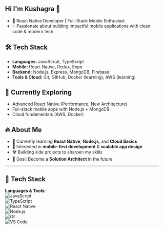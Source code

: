 ## Hi I'm Kushagra 👋

- 🚀 React Native Developer | Full-Stack Mobile Enthusiast
- 💡 Passionate about building impactful mobile applications with clean code & modern tech.

## 🛠️ Tech Stack

- **Languages:** JavaScript, TypeScript
- **Mobile:** React Native, Redux, Expo
- **Backend:** Node.js, Express, MongoDB, Firebase
- **Tools & Cloud:** Git, GitHub, Docker (learning), AWS (learning)

## 🌱 Currently Exploring

- Advanced React Native (Performance, New Architecture)
- Full-stack mobile apps with Node.js + MongoDB
- Cloud fundamentals (AWS, Docker)

## 🔥 About Me
- 🌱 Currently learning **React Native**, **Node.js**, and **Cloud Basics**  
- 📱 Interested in **mobile-first development** & **scalable app design**  
- 🛠️ Building side projects to sharpen my skills  
- 🎯 Goal: Become a **Solution Architect** in the future  

---

## 📌 Tech Stack
**Languages & Tools:**  
![JavaScript](https://img.shields.io/badge/JavaScript-FFD43B?style=for-the-badge&logo=javascript&logoColor=black)  
![TypeScript](https://img.shields.io/badge/TypeScript-3178C6?style=for-the-badge&logo=typescript&logoColor=white)  
![React Native](https://img.shields.io/badge/React%20Native-61DAFB?style=for-the-badge&logo=react&logoColor=black)  
![Node.js](https://img.shields.io/badge/Node.js-43853D?style=for-the-badge&logo=node.js&logoColor=white)  
![Git](https://img.shields.io/badge/Git-F05032?style=for-the-badge&logo=git&logoColor=white)  
![VS Code](https://img.shields.io/badge/VS%20Code-0078d7?style=for-the-badge&logo=visual-studio-code&logoColor=white)  


<!--
**kushgr-shrma/kushgr-shrma** is a ✨ _special_ ✨ repository because its `README.md` (this file) appears on your GitHub profile.

Here are some ideas to get you started:

- 🔭 I’m currently working on ...
- 🌱 I’m currently learning ...
- 👯 I’m looking to collaborate on ...
- 🤔 I’m looking for help with ...
- 💬 Ask me about ...
- 📫 How to reach me: ...
- 😄 Pronouns: ...
- ⚡ Fun fact: ...
-->
